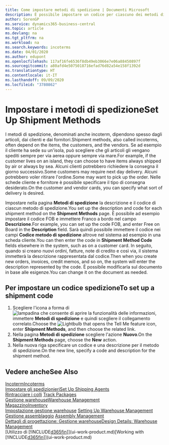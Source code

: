```yaml
---
title: Come impostare metodi di spedizione | Documenti Microsoft
description: È possibile impostare un codice per ciascuno dei metodi di spedizione offerti e immettere informazioni relative a ognuno di essi.
author: SorenGP
ms.service: dynamics365-business-central
ms.topic: article
ms.devlang: na
ms.tgt_pltfrm: na
ms.workload: na
ms.search.keywords: incoterms
ms.date: 04/01/2020
ms.author: edupont
ms.openlocfilehash: 117af16fe6536f8db49eb3066e7e06a88450897f
ms.sourcegitcommit: a80afd4e5075018716efad76d82a54e158f1392d
ms.translationtype: HT
ms.contentlocale: it-IT
ms.lasthandoff: 09/09/2020
ms.locfileid: "3780862"
---
```

# <a name="set-up-shipment-methods"></a><span data-ttu-id="3f23f-103">Impostare i metodi di spedizione</span><span class="sxs-lookup"><span data-stu-id="3f23f-103">Set Up Shipment Methods</span></span>
<span data-ttu-id="3f23f-104">I metodi di spedizione, denominati anche incoterm, dipendono spesso dagli articoli, dai clienti e dai fornitori.</span><span class="sxs-lookup"><span data-stu-id="3f23f-104">Shipment methods, also called incoterms, often depend on the items, the customers, and the vendors.</span></span> <span data-ttu-id="3f23f-105">Se ad esempio il cliente ha sede su un'isola, può scegliere che gli articoli gli vengano spediti sempre per via aerea oppure sempre via mare.</span><span class="sxs-lookup"><span data-stu-id="3f23f-105">For example, if the customer lives on an island, they can choose to have items always shipped by air or always by sea.</span></span> <span data-ttu-id="3f23f-106">Alcuni clienti potrebbero richiedere la consegna il giorno successivo.</span><span class="sxs-lookup"><span data-stu-id="3f23f-106">Some customers may require next day delivery.</span></span> <span data-ttu-id="3f23f-107">Alcuni potrebbero voler ritirare l'ordine.</span><span class="sxs-lookup"><span data-stu-id="3f23f-107">Some may want to pick up the order.</span></span> <span data-ttu-id="3f23f-108">Nelle schede cliente e fornitore è possibile specificare il tipo di consegna desiderato.</span><span class="sxs-lookup"><span data-stu-id="3f23f-108">On the customer and vendor cards, you can specify what sort of delivery is desired.</span></span>

<span data-ttu-id="3f23f-109">Impostare nella pagina **Metodi di spedizione** la descrizione e il codice di ciascun metodo di spedizione.</span><span class="sxs-lookup"><span data-stu-id="3f23f-109">You set up the description and code for each shipment method on the **Shipment Methods** page.</span></span> <span data-ttu-id="3f23f-110">È possibile ad esempio impostare il codice FOB e immettere Franco a bordo nel campo **Descrizione**.</span><span class="sxs-lookup"><span data-stu-id="3f23f-110">For example, you can set up the code FOB, and enter Free on Board in the **Description** field.</span></span> <span data-ttu-id="3f23f-111">Sarà quindi possibile immettere il codice nei campi **Codice metodo di spedizione** altrove nel sistema ad esempio in una scheda cliente.</span><span class="sxs-lookup"><span data-stu-id="3f23f-111">You can then enter the code in **Shipment Method Code** fields elsewhere in the system, such as on a customer card.</span></span> <span data-ttu-id="3f23f-112">In seguito, quando si creano nuovi ordini, fatture, note di credito e così via, il sistema immetterà la descrizione rappresentata dal codice.</span><span class="sxs-lookup"><span data-stu-id="3f23f-112">Then when you create new orders, invoices, credit memos, and so on, the system will enter the description represented by the code.</span></span> <span data-ttu-id="3f23f-113">È possibile modificarla sul documento in base alle esigenze.</span><span class="sxs-lookup"><span data-stu-id="3f23f-113">You can change it on the document as needed.</span></span>

## <a name="to-set-up-a-shipment-code"></a><span data-ttu-id="3f23f-114">Per impostare un codice spedizione</span><span class="sxs-lookup"><span data-stu-id="3f23f-114">To set up a shipment code</span></span>
1. <span data-ttu-id="3f23f-115">Scegliere l'icona a forma di ![lampadina che consente di aprire la funzionalità delle informazioni](media/ui-search/search_small.png "Informazioni sull'operazione che si desidera eseguire"), immettere **Metodi di spedizione** e quindi scegliere il collegamento correlato.</span><span class="sxs-lookup"><span data-stu-id="3f23f-115">Choose the ![Lightbulb that opens the Tell Me feature](media/ui-search/search_small.png "Tell me what you want to do") icon, enter **Shipment Methods**, and then choose the related link.</span></span>
2. <span data-ttu-id="3f23f-116">Nella pagina **Metodi di spedizione** scegliere l'azione **Nuovo**.</span><span class="sxs-lookup"><span data-stu-id="3f23f-116">On the **Shipment Methods** page, choose the **New** action.</span></span>
3. <span data-ttu-id="3f23f-117">Nella nuova riga specificare un codice e una descrizione per il metodo di spedizione.</span><span class="sxs-lookup"><span data-stu-id="3f23f-117">On the new line, specify a code and description for the shipment method.</span></span>

## <a name="see-also"></a><span data-ttu-id="3f23f-118">Vedere anche</span><span class="sxs-lookup"><span data-stu-id="3f23f-118">See Also</span></span>
[<span data-ttu-id="3f23f-119">Incoterm</span><span class="sxs-lookup"><span data-stu-id="3f23f-119">Incoterms</span></span>](https://iccwbo.org/resources-for-business/incoterms-rules)  
[<span data-ttu-id="3f23f-120">Impostare gli spedizionieri</span><span class="sxs-lookup"><span data-stu-id="3f23f-120">Set Up Shipping Agents</span></span>](sales-how-to-set-up-shipping-agents.md)  
<span data-ttu-id="3f23f-121">[Rintracciare i colli](sales-how-track-packages.md)  </span><span class="sxs-lookup"><span data-stu-id="3f23f-121">[Track Packages](sales-how-track-packages.md)  </span></span>  
[<span data-ttu-id="3f23f-122">Gestione warehouse</span><span class="sxs-lookup"><span data-stu-id="3f23f-122">Warehouse Management</span></span>](warehouse-manage-warehouse.md)  
[<span data-ttu-id="3f23f-123">Magazzino</span><span class="sxs-lookup"><span data-stu-id="3f23f-123">Inventory</span></span>](inventory-manage-inventory.md)  
<span data-ttu-id="3f23f-124">[Impostazione gestione warehouse](warehouse-setup-warehouse.md)   </span><span class="sxs-lookup"><span data-stu-id="3f23f-124">[Setting Up Warehouse Management](warehouse-setup-warehouse.md)   </span></span>  
<span data-ttu-id="3f23f-125">[Gestione assemblaggio](assembly-assemble-items.md)  </span><span class="sxs-lookup"><span data-stu-id="3f23f-125">[Assembly Management](assembly-assemble-items.md)  </span></span>  
[<span data-ttu-id="3f23f-126">Dettagli di progettazione: Gestione warehouse</span><span class="sxs-lookup"><span data-stu-id="3f23f-126">Design Details: Warehouse Management</span></span>](design-details-warehouse-management.md)  
<span data-ttu-id="3f23f-127">[Utilizzo di [!INCLUDE[d365fin](includes/d365fin_md.md)]](ui-work-product.md)</span><span class="sxs-lookup"><span data-stu-id="3f23f-127">[Working with [!INCLUDE[d365fin](includes/d365fin_md.md)]](ui-work-product.md)</span></span>  

